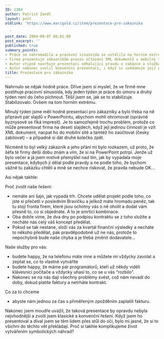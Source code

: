 ```yaml
---
ID: 1304
author: Patrick Zandl
layout: post
oldlink: 'https://www.marigold.cz/item/prezentace-pro-zakaznika

  '
post_date: 2004-09-07 08:01:00
post_excerpt: ''
published: true
summary_points:
- Práce se nahromadila a pracovní sinusoida se ustálila na horním extrému.
- Firma prezentuje zákazníkům proces účtování XML dokumentů v mobilní síti.
- Autor vtipně navrhuje prezentaci odhalující pravdu o zakázce a službách.
- Autor nakonec zvolil konvenční prezentaci, i když si uvědomuje její prázdnotu.
title: Prezentace pro zákazníka
---
```


<p>
Nahrnulo se nějak hodně práce. Dříve jsem si myslel, že ve firmě mne postihuje pracovní sinusoida, kdy jeden týden je práce do úmoru a druhý týden není do čeho píchnout. Těšil jsem se, jak se to stabilizuje. Stabilizovalo. Ovšem na tom horním extrému.</p>

<p>
Minulý týden jsme měli hodně presentací pro zákazníky a bylo třeba na ně připravit pár slajdů v PowerPointu, abychom mohli ohromovat (správně byznysově se říká impresit). Je to samozřejmě trochu problém, protože co může presentovat firma na deseti slajdech, když její jedinou činností je vzít XML dokument, nacpat ho do mobilní sítě a tamtéž ho zaúčtovat (česky zabilovat) – a případně si dát druhé kolečko zpět. 
</p>

<p>

Nicméně to byl velký zákazník a jeho přání mi bylo rozkazem, už proto, že šéfa té firmy delší dobu znám a vím, že si na PowerPoint potrpí. Jenže už bylo večer a já jsem mstivě přemýšlel nad tím, jak by vypadala moje presentace, kdybych jí dělal podle pravdy a ne podle toho, že bychom vážně tu zakázku chtěli a mně se nechce riskovat, že pravda nebude OK…
</p>
<p>

Asi nějak takhle:
</p>
<p>

Proč zvolit naše řešeni:
</p>

<ul>
<li>nemáte ani šajn, jak vypadá trh. Chcete udělat projekt podle toho, co jste si přečetli v posledním Bravíčku a jelikož máte hromadu peněz, tak tu stojí fronta firem, které jsou ochotny vás o ně oholit a dodat vám přesně to, co si objednáte. A to je smrtící kombinace.
</li>
<li>Oba dobře víme, že dva dny po podpisu kontraktu se z toho složíte a necháte nás celý váš koncept předělat. 
</li>
<li>Pokud se tak nestane, složí vás za kvartál finanční výsledky a necháte to někoho předělat, pak pravděpodobně už ne nás, protože to nepochybně bude naše chyba a je třeba změnit dodavatele… </li>
</ul>
<p>

Naše služby pro vás:</p>

<ul>
<li>budete happy, že na telefonu máte mne a můžete mi vždycky zavolat a zeptat se, co to vlastně vytváříte</li>
<li>budete happy, že máme pár programátorů, kteří už někdy viděli klávesnici počítače a vždycky uhasí to, co se u vás &#8220;rozbilo&#8221;.</li>
<li>Nakonec se na nás dají všechny problémy svést, což nám nevadí do doby, dokud platíte faktury a netrháte kontrakt.</li>
</ul>
<p>
Co za to chceme</p>

<ul>
<li>abyste nám jednou za čas s přiměřeným zpožděním zaplatili fakturu. </li>
</ul>
<p>
Nakonec jsem moudře uvážil, že taková presentace by opravdu nebyla nejvhodnější a zvolil jsem klasické a konvenční řešení. Když jsem ho presentoval a díval  jsem se těm lidem přes stůl do očí, bylo mi jasné, že si to všichni do těchto vět překládají. Proč si takhle komplikujeme život vytvářením symbolických náhrad?  
</p>